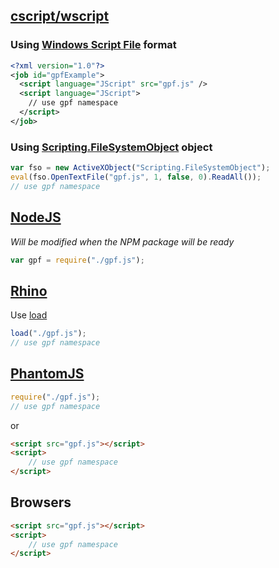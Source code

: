 ## [cscript/wscript](http://technet.microsoft.com/en-us/library/bb490887.aspx)

### Using [Windows Script File](https://en.wikipedia.org/wiki/Windows_Script_File) format

```xml
<?xml version="1.0"?>
<job id="gpfExample">
  <script language="JScript" src="gpf.js" />
  <script language="JScript">
    // use gpf namespace
  </script>
</job>
```

### Using [Scripting.FileSystemObject](https://msdn.microsoft.com/en-us/library/aa711216%28v=vs.71%29.aspx) object

```javascript
var fso = new ActiveXObject("Scripting.FileSystemObject");
eval(fso.OpenTextFile("gpf.js", 1, false, 0).ReadAll());
// use gpf namespace
```

## [NodeJS](http://nodejs.org/)

*Will be modified when the NPM package will be ready*

```javascript
var gpf = require("./gpf.js");
```

## [Rhino](https://developer.mozilla.org/en-US/docs/Mozilla/Projects/Rhino)

Use [load](https://developer.mozilla.org/en-US/docs/Mozilla/Projects/Rhino/Shell#load.28.5Bfilename.2C_....5D.29)

```javascript
load("./gpf.js");
// use gpf namespace
```

## [PhantomJS](http://phantomjs.org/)

```javascript
require("./gpf.js");
// use gpf namespace
```

or

```html
<script src="gpf.js"></script>
<script>
    // use gpf namespace
</script>
```


## Browsers

```html
<script src="gpf.js"></script>
<script>
    // use gpf namespace
</script>
```
